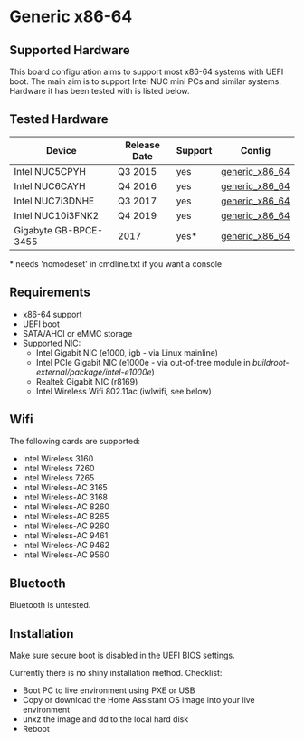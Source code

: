 # Generic x86-64

## Supported Hardware

This board configuration aims to support most x86-64 systems with UEFI boot. The
main aim is to support Intel NUC mini PCs and similar systems. Hardware it has
been tested with is listed below.

## Tested Hardware

| Device                | Release Date | Support | Config      |
|-----------------------|--------------|---------|-------------|
| Intel NUC5CPYH        | Q3 2015      | yes     | [generic_x86_64](../../../buildroot-external/configs/generic_x86_64_defconfig) |
| Intel NUC6CAYH        | Q4 2016      | yes     | [generic_x86_64](../../../buildroot-external/configs/generic_x86_64_defconfig) |
| Intel NUC7i3DNHE	| Q3 2017      | yes     | [generic_x86_64](../../../buildroot-external/configs/generic_x86_64_defconfig) |
| Intel NUC10i3FNK2     | Q4 2019      | yes     | [generic_x86_64](../../../buildroot-external/configs/generic_x86_64_defconfig) |
| Gigabyte GB-BPCE-3455 | 2017         | yes*    | [generic_x86_64](../../../buildroot-external/configs/generic_x86_64_defconfig) |

\* needs 'nomodeset' in cmdline.txt if you want a console


## Requirements

- x86-64 support
- UEFI boot
- SATA/AHCI or eMMC storage
- Supported NIC:
  - Intel Gigabit NIC (e1000, igb - via Linux mainline)
  - Intel PCIe Gigabit NIC (e1000e - via out-of-tree module in *buildroot-external/package/intel-e1000e*)
  - Realtek Gigabit NIC (r8169)
  - Intel Wireless Wifi 802.11ac (iwlwifi, see below)

## Wifi

The following cards are supported:

- Intel Wireless 3160
- Intel Wireless 7260
- Intel Wireless 7265
- Intel Wireless-AC 3165
- Intel Wireless-AC 3168
- Intel Wireless-AC 8260
- Intel Wireless-AC 8265
- Intel Wireless-AC 9260
- Intel Wireless-AC 9461
- Intel Wireless-AC 9462
- Intel Wireless-AC 9560

## Bluetooth

Bluetooth is untested.

## Installation

Make sure secure boot is disabled in the UEFI BIOS settings.

Currently there is no shiny installation method. Checklist:
- Boot PC to live environment using PXE or USB
- Copy or download the Home Assistant OS image into your live environment
- unxz the image and dd to the local hard disk
- Reboot

